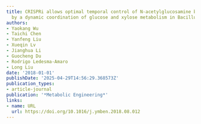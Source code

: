```yaml
---
title: CRISPRi allows optimal temporal control of N-acetylglucosamine bioproduction
  by a dynamic coordination of glucose and xylose metabolism in Bacillus subtilis
authors:
- Yaokang Wu
- Taichi Chen
- Yanfeng Liu
- Xueqin Lv
- Jianghua Li
- Guocheng Du
- Rodrigo Ledesma‐Amaro
- Long Liu
date: '2018-01-01'
publishDate: '2025-04-29T14:56:29.368573Z'
publication_types:
- article-journal
publication: '*Metabolic Engineering*'
links:
- name: URL
  url: https://doi.org/10.1016/j.ymben.2018.08.012
---
```


